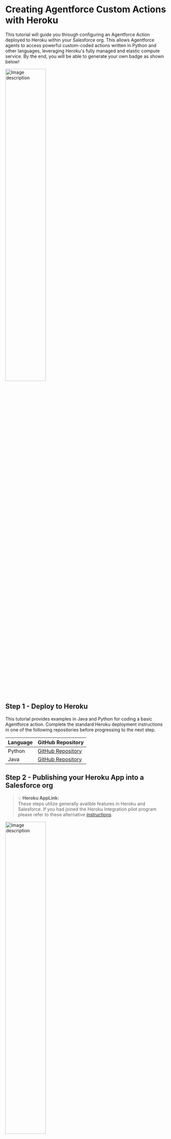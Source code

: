 Creating Agentforce Custom Actions with Heroku
==============================================

This tutorial will guide you through configuring an Agentforce Action deployed to Heroku within your Salesforce org. This allows Agentforce agents to access powerful custom-coded actions written in Python and other languages, leveraging Heroku's fully managed and elastic compute service. By the end, you will be able to generate your own badge as shown below!

<img src="images/main.png" width="50%" alt="Image description">

Step 1 - Deploy to Heroku
-------------------------

This tutorial provides examples in Java and Python for coding a basic Agentforce action. Complete the standard Heroku deployment instructions in one of the following repositories before progressing to the next step.

| Language | GitHub Repository
| -------- | ---------------
| Python | [GitHub Repository](https://github.com/heroku-examples/heroku-agentforce-tutorial-python)
| Java | [GitHub Repository](https://github.com/heroku-examples/heroku-agentforce-tutorial-java)

Step 2 - Publishing your Heroku App into a Salesforce org
---------------------------------------------------------

> 💡 **Heroku AppLink:**<br/> These steps utilize generally availble features in Heroku and Salesforce. If you had joined the Heroku Integration pilot program please refer to these alternative [instructions](https://github.com/heroku-examples/heroku-agentforce-tutorial/tree/heroku-integration-pilot).

<img src="images/main.png" width="50%" alt="Image description">

> 💡 **Salesforce Org Requirements:**<br/>Ensure you have access to Agentforce in your org by searching for `Agents` in the `Setup` menu. If not, you can obtain a free [Salesforce Developer Edition org here](https://www.salesforce.com/form/developer-signup/?d=pb). Be sure to visit `Einstein Setup` to enable Einstein, the fresh the page and search for `Agentforce Agents` to enable Agentforce. Finally on the same page click `Enable the Agentforce (Default) Agent`.

From the directory you completed the above deployment in, run the following commands.
=======
> 💡 **Salesforce Org Requirements:** Ensure you have access to Agentforce in your org by searching for `Agents` in the `Setup` menu. If not, you can create a temporary org by logging into Trailhead and creating a Playground per the instructions [at the top of this module](https://trailhead.salesforce.com/content/learn/projects/quick-start-explore-the-coral-cloud-sample-app/deploy-the-coral-cloud-sample-app) (you do not need to complete the module). Once you have access to the org, locate `Einstein Setup` under the `Setup` menu and **Enable Einstein**, which will also enable Agentforce.

Add Heroku AppLink to your application.

```
heroku addons:create heroku-applink
```

Configure the application ID as follows:

```
heroku config:set HEROKU_APP_ID="$(heroku apps:info --json | jq -r '.app.id')"
```

> 💡 **jq utility:**<br/>If you do not have the `jq` utlity, run `heroku apps:info --json` manually and extract the value from the `app` json structure output to the console.

Connect your Heroku application to the org you intend to configure Agentforce within.

```
heroku salesforce:connect my-org
```

Add Heroku AppLink Service Mesh buildpack to ensure incoming calls from the Salesforce org are authenticated correctly.

```
$ heroku buildpacks:add https://github.com/heroku/heroku-buildpack-heroku-applink-service-mesh
```

Import your applications and its API specification into the connected org, for Python use `api-spec.json`.

```
heroku salesforce:publish api-spec.yaml --client-name BadgeService --connection-name my-org --authorization-connected-app-name BadgeServiceConnectedApp --authorization-permission-set-name BadgeServicePermissions
```

Lastly trigger a redeploy of the application to ensure the service mesh is running using the following commands.

```
git commit --allow-empty -m "empty commit"
git push heroku main
```

Once complete check your application has been imported by searching for **Heroku** and then **Apps** under the **Setup** menu in your org.

Step 3 - Assigning Permissions
------------------------------

The above process created `BadgeService` and `BadgeServicePermissions` permission sets to control access to your application from within the org. Search for **Permisison Sets** under **Setup**, locate these permission sets and click **Manage Assignments** to assign to your user.

Step 4 - Creating an Agentforce Action
--------------------------------------

1. Search for `Agent Assets` under the `Setup` menu, and on the `Actions` tab, click `New Agent Action`, selecting `API` as the `Reference Action Type`. Then select `Heroku` from the `Reference Action Category`. In the `Reference Action` search field, search for `Generate Badge`. Your dialog should look like the following:

    <img src="images/step4-6.jpg" width="80%" alt="Image description">

9. Complete defining the action as follows and click `Finish`.

    <img src="images/step4-7.jpg" width="80%" alt="Image description">

Step 5 - Using Agent Builder
=======
    | Field | Text |
    | ----- | ---- |
    | `Agent Action Instructions` | Use this action in response to requests for a Heroku badge with a name on it. |
    | `AgentActionRequestName Instructions` | Name to be placed on the badge. |
    | `AgentActionResponseMessage Instructions` | This is the Heroku badge the user requested. |

----------------------------

1. Search for `Agentforce Agents` under `Setup`.

2. Click the `Agentforce (Default)` link at the bottom of the page to find the `Open in Agent Builder` button.

3. Click the `Deactivate` button in the top right of the screen if present.

4. Click `Topics` and the `General CRM` topic. If the `New Version` button is shown, click it.

5. Click the `Topic Configuration` tab and append "***Also including requests for badges.***" to the current contents of the `Classification Description` field. Click `Save`.

6. Click the `This Topic's Actions` tab and select `Add from Asset Library` from the `New` button dropdown.

7. Complete the dialog as shown and click `Finish`.

    <img src="images/step5-1.jpg" width="80%" alt="Image description">

8. Finally, click the `Activate` button in the top right of the screen.

Step 6 - Testing your Action
----------------------------

1. Open the `Agent Builder` for `Einstein Copilot`.

2. In the `Conversation Preview`, enter `Generate a badge for Astro`

    > You can, of course, change the name to your own and share your badge with your friends!

    <img src="images/step6-endgame.jpg" width="100%" alt="Image description">

Summary
-------


**Congratulations on deploying your first Heroku-powered Agentforce Action!**

We are working to improve and simplify this process, so please follow this repository to stay informed on updates.

Need some inspiration on what to build?
---------------------------------------

The examples in this tutorial are intentionally simple, designed to give you a clear starting point for creating your own actions. We have also included fully developed actions below.

| Example | Demo Video |  | Related Content
| ------- | ---------- | ---------- | ---------------
| The **Archive Agent** action demonstrates using Heroku to access and perform complex computations over unstructured archived data. It uses AI to interpret natural language requests from users to perform a wider array of dynamic calculations on the data. | [Link](https://youtu.be/mNgrdf1GX-w) | <img src="images/archiveagent2.png" width="80%" alt="Image description"> | [Blog](https://blog.heroku.com/building-supercharged-agents-heroku-agentforce) [Code]([https://github.com/heroku-examples/agentforce-collage-agent](https://github.com/heroku-reference-apps/agentforce-archive-agent))
| With the **Coral Cloud Collage Agent**, we explore how Coral Cloud Resort invites its guests to browse and book unique experiences throughout their stay using Agentforce. With Heroku, we extend the agent's functionality to generate a personalized collage of each guest's adventures, showcasing how custom code deployed on Heroku can create dynamic digital media delivered directly within the Agentforce experience. | [Link](https://www.youtube.com/watch?v=yd97A9GLFUA&t=3s) | ![image](images/collage2.jpg) ![image](images/collage.png) | [Code](https://github.com/heroku-examples/agentforce-collage-agent)
